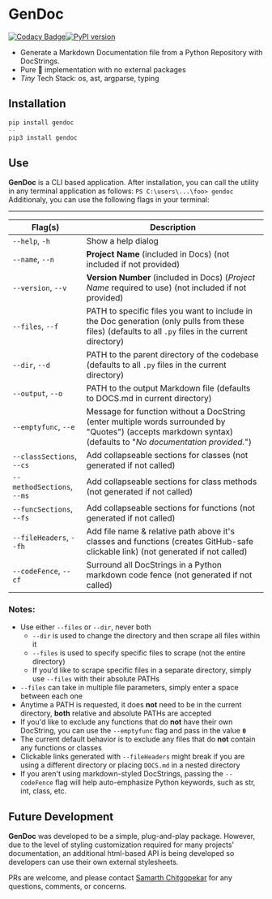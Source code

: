# GenDoc

[![Codacy Badge](https://app.codacy.com/project/badge/Grade/fe0fd43e86524234bf0baf11e1061511)](https://www.codacy.com?utm_source=github.com&amp;utm_medium=referral&amp;utm_content=http-samc/GenDoc&amp;utm_campaign=Badge_Grade)[![PyPI version](https://badge.fury.io/py/GenDoc.svg)](https://badge.fury.io/py/GenDoc)

 - Generate a Markdown Documentation file from a Python Repository with DocStrings.
 - Pure 🐍 implementation with no external packages
 - *Tiny* Tech Stack: os, ast, argparse, typing

## Installation
```Python
pip install gendoc
--
pip3 install gendoc
```

## Use
**GenDoc** is a CLI based application. After installation, you can call the utility in any terminal application as follows:
`PS C:\users\...\foo> gendoc`<br>
Additionaly, you can use the following flags in your terminal:

---
|Flag(s)    |Description   |
|  ---  |  ---  |
|`--help`, `-h`|Show a help dialog|
|`--name`, `--n`|**Project Name** (included in Docs) (not included if not provided)|
|`--version`, `--v`|**Version Number** (included in Docs) (_Project Name_ required to use) (not included if not provided)|
|`--files`, `--f`|PATH to specific files you want to include in the Doc generation (only pulls from these files) (defaults to all `.py` files in the current directory)|
|`--dir`, `--d`|PATH to the parent directory of the codebase (defaults to all `.py` files in the current directory)|
|`--output`, `--o`|PATH to the output Markdown file (defaults to DOCS.md in current directory)|
|`--emptyfunc`, `--e`|Message for function without a DocString (enter multiple words surrounded by "Quotes") (accepts markdown syntax) (defaults to "*No documentation provided.*")|
|`--classSections`, `--cs`|Add collapseable sections for classes (not generated if not called)|
|`--methodSections`, `--ms`|Add collapseable sections for class methods (not generated if not called)|
|`--funcSections`, `--fs`|Add collapseable sections for functions (not generated if not called)|
|`--fileHeaders`, `--fh`|Add file name & relative path above it's classes and functions (creates GitHub-safe clickable link) (not generated if not called)|
|`--codeFence`, `--cf`| Surround all DocStrings in a Python markdown code fence (not generated if not called)|
### Notes:
- Use either `--files` or `--dir`, never both
  - `--dir` is used to change the directory and then scrape all files within it
  - `--files` is used to specify specific files to scrape (not the entire directory)
  - If you'd like to scrape specific files in a separate directory, simply use `--files` with their absolute PATHs
- `--files` can take in multiple file parameters, simply enter a space between each one
- Anytime a PATH is requested, it does **not** need to be in the current directory, **both** relative and absolute PATHs are accepted
- If you'd like to exclude any functions that do **not** have their own DocString, you can use the `--emptyfunc` flag and pass in the value **`0`**
- The current default behavior is to exclude any files that do **not** contain any functions or classes
- Clickable links generated with `--fileHeaders` might break if you are using a different directory or placing `DOCS.md` in a nested directory
- If you aren't using markdown-styled DocStrings, passing the `--codeFence` flag will help auto-emphasize Python keywords, such as str, int, class, etc.

## Future Development
**GenDoc** was developed to be a simple, plug-and-play package. However, due to the level of styling customization required for many projects' documentation, an additional html-based API is being developed so developers can use their own external stylesheets.

PRs are welcome, and please contact [Samarth Chitgopekar](mailto:sam@chitgopekar.tech) for any questions, comments, or concerns.